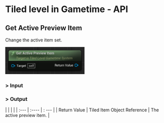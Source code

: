 # Tiled level in Gametime - API
## Get Active Preview Item

Change the active item set.

<img src="../../_media/GametimeAPI/GetActivePreviewItem.png" alt="drawing" width="50%"/>

### > Input

### > Output

|               |         |       |
| :---          | :----   | : --- |
| Return Value  | Tiled Item Object Reference |  The active preview item. |
